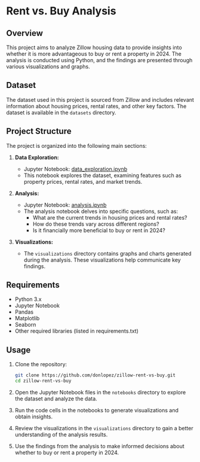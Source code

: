 # Rent vs. Buy Analysis

## Overview

This project aims to analyze Zillow housing data to provide insights into whether it is more advantageous to buy or rent a property in 2024. The analysis is conducted using Python, and the findings are presented through various visualizations and graphs.

## Dataset

The dataset used in this project is sourced from Zillow and includes relevant information about housing prices, rental rates, and other key factors. The dataset is available in the `datasets` directory.

## Project Structure

The project is organized into the following main sections:

1. **Data Exploration:**
   - Jupyter Notebook: [data_exploration.ipynb](/notebooks/data_exploration.ipynb)
   - This notebook explores the dataset, examining features such as property prices, rental rates, and market trends.

2. **Analysis:**
   - Jupyter Notebook: [analysis.ipynb](/notebooks/analysis.ipynb)
   - The analysis notebook delves into specific questions, such as:
     - What are the current trends in housing prices and rental rates?
     - How do these trends vary across different regions?
     - Is it financially more beneficial to buy or rent in 2024?

3. **Visualizations:**
   - The `visualizations` directory contains graphs and charts generated during the analysis. These visualizations help communicate key findings.

## Requirements

- Python 3.x
- Jupyter Notebook
- Pandas
- Matplotlib
- Seaborn
- Other required libraries (listed in requirements.txt)

## Usage

1. Clone the repository:

   ```bash
   git clone https://github.com/donlopez/zillow-rent-vs-buy.git
   cd zillow-rent-vs-buy
   ```

2. Open the Jupyter Notebook files in the `notebooks` directory to explore the dataset and analyze the data.

3. Run the code cells in the notebooks to generate visualizations and obtain insights.

4. Review the visualizations in the `visualizations` directory to gain a better understanding of the analysis results.

5. Use the findings from the analysis to make informed decisions about whether to buy or rent a property in 2024.
